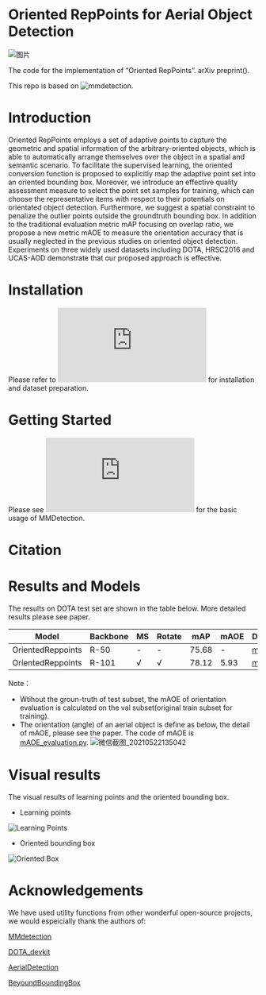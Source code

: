 # Oriented RepPoints for Aerial Object Detection
![图片](https://user-images.githubusercontent.com/32033843/119212550-b44da380-baeb-11eb-9de2-61ce0d812131.png)

The code for the implementation of “Oriented RepPoints”. arXiv preprint().

This repo is based on ![mmdetection](https://github.com/open-mmlab/mmdetection).

# Introduction
Oriented RepPoints employs a set of adaptive points to capture the geometric and spatial information of the arbitrary-oriented objects, which is able to automatically arrange themselves over the object in a spatial and semantic scenario. To facilitate the supervised learning, the oriented conversion function is proposed to explicitly map the adaptive point set into an oriented bounding box. Moreover, we introduce an effective quality assessment measure to select the point set samples for training, which can choose the representative items with respect to their potentials on orientated object detection. Furthermore, we suggest a spatial constraint to penalize the outlier points outside the groundtruth bounding box. In addition to the traditional evaluation metric mAP focusing on overlap ratio, we propose a new metric mAOE to measure the orientation accuracy that is usually neglected in the previous studies on oriented object detection. Experiments on three widely used datasets including DOTA, HRSC2016 and UCAS-AOD demonstrate that our proposed approach is effective. 


# Installation
Please refer to ![install.md](https://github.com/LiWentomng/OrientedRepPoints/blob/main/docs/install.md) for installation and dataset preparation.


# Getting Started 
Please see ![getting_started.md](https://github.com/LiWentomng/OrientedRepPoints/blob/main/docs/getting_started.md) for the basic usage of MMDetection.


# Citation

# Results and Models
The results on DOTA test set are shown in the table below. More detailed results please see paper.

  Model| Backbone  | MS | Rotate | mAP | mAOE | Download
 ----  | ----- | ------  | ------| ------ | ------  | ------ 
 OrientedReppoints| R-50| - | -| 75.68 | - |[model]()
 OrientedReppoints| R-101| √ | √ | 78.12 | 5.93 |[model]()
 

 Note：
 * Wtihout the groun-truth of test subset, the mAOE of orientation evaluation is calculated on the val subset(original train subset for training).
 * The orientation (angle) of an aerial object is define as below, the detail of mAOE, please see the paper. The code of mAOE is [mAOE_evaluation.py](https://github.com/LiWentomng/OrientedRepPoints/blob/main/DOTA_devkit/mAOE_evaluation.py).
 ![微信截图_20210522135042](https://user-images.githubusercontent.com/32033843/119216186-be2fd080-bb04-11eb-9736-1f82c6666171.png)

 
# Visual results
The visual results of learning points and the oriented bounding box.
* Learning points

![Learning Points](https://user-images.githubusercontent.com/32033843/119213326-e44b7580-baf0-11eb-93a6-c86fcf80be58.png)

* Oriented bounding box

![Oriented Box](https://user-images.githubusercontent.com/32033843/119213335-edd4dd80-baf0-11eb-86db-459fe2a14735.png)


#  Acknowledgements
We have used utility functions from other wonderful open-source projects, we would espeicially thank the authors of:

[MMdetection](https://github.com/open-mmlab/mmdetection)

[DOTA_devkit](https://github.com/CAPTAIN-WHU/DOTA_devkit)

[AerialDetection](https://github.com/dingjiansw101/AerialDetection)

[BeyoundBoundingBox](https://github.com/sdl-guozonghao/beyondboundingbox)


